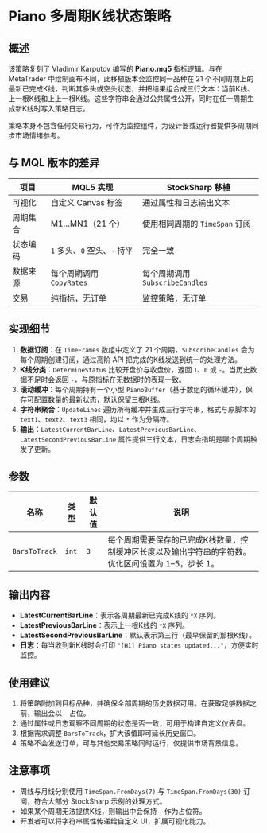 # Piano 多周期K线状态策略

## 概述
该策略复刻了 Vladimir Karputov 编写的 **Piano.mq5** 指标逻辑。与在 MetaTrader 中绘制画布不同，此移植版本会监控同一品种在 21 个不同周期上的最新已完成K线，判断其多头或空头状态，并把结果组合成三行文本：当前K线、上一根K线和上上一根K线。这些字符串会通过公共属性公开，同时在任一周期生成新K线时写入策略日志。

策略本身不包含任何交易行为，可作为监控组件，为设计器或运行器提供多周期同步市场情绪参考。

## 与 MQL 版本的差异
| 项目 | MQL5 实现 | StockSharp 移植 |
| --- | --- | --- |
| 可视化 | 自定义 Canvas 标签 | 通过属性和日志输出文本 |
| 周期集合 | M1…MN1（21 个） | 使用相同周期的 `TimeSpan` 订阅 |
| 状态编码 | `1` 多头、`0` 空头、`-` 持平 | 完全一致 |
| 数据来源 | 每个周期调用 `CopyRates` | 每个周期调用 `SubscribeCandles` |
| 交易 | 纯指标，无订单 | 监控策略，无订单 |

## 实现细节
1. **数据订阅**：在 `TimeFrames` 数组中定义了 21 个周期，`SubscribeCandles` 会为每个周期创建订阅，通过高阶 API 把完成的K线发送到统一的处理方法。
2. **K线分类**：`DetermineStatus` 比较开盘价与收盘价，返回 `1`、`0` 或 `-`。当历史数据不足时会返回 `-`，与原指标在无数据时的表现一致。
3. **滚动缓冲**：每个周期持有一个小型 `PianoBuffer`（基于数组的循环缓冲），保存可配置数量的最新状态，默认保留三根K线。
4. **字符串聚合**：`UpdateLines` 遍历所有缓冲并生成三行字符串，格式与原脚本的 `text1`、`text2`、`text3` 相同，均以 `*` 作为分隔符。
5. **输出**：`LatestCurrentBarLine`、`LatestPreviousBarLine`、`LatestSecondPreviousBarLine` 属性提供三行文本，日志会指明是哪个周期触发了更新。

## 参数
| 名称 | 类型 | 默认值 | 说明 |
| --- | --- | --- | --- |
| `BarsToTrack` | `int` | `3` | 每个周期需要保存的已完成K线数量，控制缓冲区长度以及输出字符串的字符数。优化区间设置为 1–5，步长 1。 |

## 输出内容
- **LatestCurrentBarLine**：表示各周期最新已完成K线的 `*X` 序列。
- **LatestPreviousBarLine**：表示上一根K线的 `*X` 序列。
- **LatestSecondPreviousBarLine**：默认表示第三行（最早保留的那根K线）。
- **日志**：每当收到新K线时会打印 `"[H1] Piano states updated..."`，方便实时监控。

## 使用建议
1. 将策略附加到目标品种，并确保全部周期的历史数据可用。在获取足够数据之前，输出会以 `-` 占位。
2. 通过属性或日志观察不同周期的状态是否一致，可用于构建自定义仪表盘。
3. 根据需求调整 `BarsToTrack`，扩大该值即可延长历史窗口。
4. 策略不会发送订单，可与其他交易策略同时运行，仅提供市场背景信息。

## 注意事项
- 周线与月线分别使用 `TimeSpan.FromDays(7)` 与 `TimeSpan.FromDays(30)` 订阅，符合大部分 StockSharp 示例的处理方式。
- 如果某个周期无法提供K线，则输出中会保持 `-` 作为占位符。
- 开发者可以将字符串属性传递给自定义 UI，扩展可视化能力。

